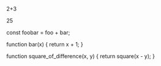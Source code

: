 2+3

25

const foobar = foo + bar;

function bar(x) { return x + 1; }

function square_of_difference(x, y) { return square(x - y); }
